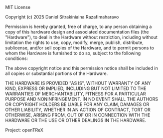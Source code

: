 MIT License

Copyright (c) 2025 Daniel Sitrakiniaina Razafimaharavo

Permission is hereby granted, free of charge, to any person obtaining a copy
of this hardware design and associated documentation files (the "Hardware"),
to deal in the Hardware without restriction, including without limitation the
rights to use, copy, modify, merge, publish, distribute, sublicense, and/or sell
copies of the Hardware, and to permit persons to whom the Hardware is
furnished to do so, subject to the following conditions:

The above copyright notice and this permission notice shall be included in
all copies or substantial portions of the Hardware.

THE HARDWARE IS PROVIDED "AS IS", WITHOUT WARRANTY OF ANY KIND, EXPRESS OR
IMPLIED, INCLUDING BUT NOT LIMITED TO THE WARRANTIES OF MERCHANTABILITY,
FITNESS FOR A PARTICULAR PURPOSE AND NONINFRINGEMENT. IN NO EVENT SHALL THE
AUTHORS OR COPYRIGHT HOLDERS BE LIABLE FOR ANY CLAIM, DAMAGES OR OTHER
LIABILITY, WHETHER IN AN ACTION OF CONTRACT, TORT OR OTHERWISE, ARISING FROM,
OUT OF OR IN CONNECTION WITH THE HARDWARE OR THE USE OR OTHER DEALINGS IN
THE HARDWARE.

Project: openTReX
